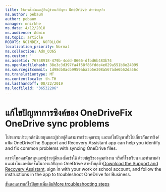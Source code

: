 ```yaml
---
title: ใช้การตั้งค่าและกู้คืนผู้ช่วยแก้ปัญหา OneDrive สำหรับธุรกิจ
ms.author: pebaum
author: pebaum
manager: mnirkhe
ms.date: 4/12/2018
ms.audience: Admin
ms.topic: article
ROBOTS: NOINDEX, NOFOLLOW
localization_priority: Normal
ms.collection: Adm_O365
ms.custom: ''
ms.assetid: 76748918-479b-4cdd-8666-dfbd6b483b74
ms.openlocfilehash: 38e3c3d397fa4f58f86fdde4e029a551b8e24099
ms.sourcegitcommit: 1d98db8acb9959aba3b5e308a567ade6b62da56c
ms.translationtype: MT
ms.contentlocale: th-TH
ms.lasthandoff: 08/22/2019
ms.locfileid: "36532206"
---
```

# <a name="fix-onedrive-sync-problems"></a><span data-ttu-id="f72ea-102">แก้ไขปัญหาการซิงค์ของ OneDrive</span><span class="sxs-lookup"><span data-stu-id="f72ea-102">Fix OneDrive sync problems</span></span>

<span data-ttu-id="f72ea-103">โปรแกรมประยุกต์สนับสนุนและผู้ช่วยกู้คืนสามารถช่วยคุณระบุ และแก้ไขปัญหาทั่วไปเกี่ยวกับการซิงค์แฟ้ม OneDrive</span><span class="sxs-lookup"><span data-stu-id="f72ea-103">The Support and Recovery Assistant app can help you identify and fix common problems with syncing OneDrive files.</span></span> 
  
<span data-ttu-id="f72ea-104">[ดาวน์โหลดสนับสนุนและผู้ช่วยกู้คืน](https://aka.ms/sara)ลงชื่อเข้าใช้ ด้วยบัญชีของคุณทำงาน หรือที่โรงเรียน และทำตามคำแนะนำในแอพลิเคชันในการแก้ปัญหา OneDrive สำหรับธุรกิจ</span><span class="sxs-lookup"><span data-stu-id="f72ea-104">[Download the Support and Recovery Assistant](https://aka.ms/sara), sign in with your work or school account, and follow the instructions in the app to troubleshoot OneDrive for Business.</span></span> 
  
[<span data-ttu-id="f72ea-105">ขั้นตอนการแก้ไขปัญหาเพิ่มเติม</span><span class="sxs-lookup"><span data-stu-id="f72ea-105">More troubleshooting steps</span></span>](https://go.microsoft.com/fwlink/?linkid=872097)
  

